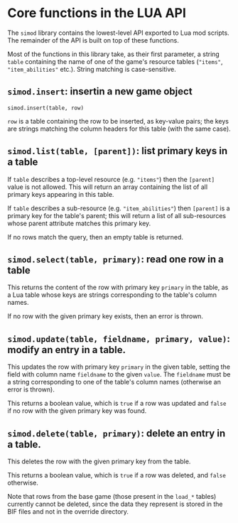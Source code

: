 # Core functions in the LUA API


The `simod` library contains the lowest-level API exported to Lua mod
scripts. The remainder of the API is built on top of these functions.

Most of the functions in this library take, as their first parameter,
a string `table` containing the name of one of the game's resource tables
(`"items"`, `"item_abilities"` etc.).
String matching is case-sensitive.

## `simod.insert`: insertin a new game object

`simod.insert(table, row)`

`row` is a table containing the row to be inserted, as key-value
pairs; the keys are strings matching the column headers for this table
(with the same case).

## `simod.list(table, [parent])`: list primary keys in a table

If `table` describes a top-level resource (e.g. `"items"`) then
the `[parent]` value is not allowed.
This will return an array containing the list of all primary keys
appearing in this table.

If `table` describes a sub-resource (e.g. `"item_abilities"`) then
`[parent]` is a primary key for the table's parent;
this will return a list of all sub-resources whose parent attribute
matches this primary key.

If no rows match the query, then an empty table is returned.

## `simod.select(table, primary)`: read one row in a table

This returns the content of the row with primary key `primary`
in the table, as a Lua table whose keys are strings
corresponding to the table's column names.

If no row with the given primary key exists, then an error is thrown.

## `simod.update(table, fieldname, primary, value)`: modify an entry in a table.

This updates the row with primary key `primary` in the given table,
setting the field with column name `fieldname` to the given `value`.
The `fieldname` must be a string corresponding to one of the table's
column names (otherwise an error is thrown).

This returns a boolean value, which is `true` if a row was updated
and `false` if no row with the given primary key was found.

## `simod.delete(table, primary)`: delete an entry in a table.

This deletes the row with the given primary key from the table.

This returns a boolean value, which is `true` if a row was deleted,
and `false` otherwise.

Note that rows from the base game (those present in the `load_*` tables)
currently cannot be deleted,
since the data they represent is stored in the BIF files
and not in the override directory.
